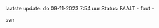 laatste update: 
do 09-11-2023  7:54   uur 
Status: FAALT - fout - 
<div class="service R">svn</div>